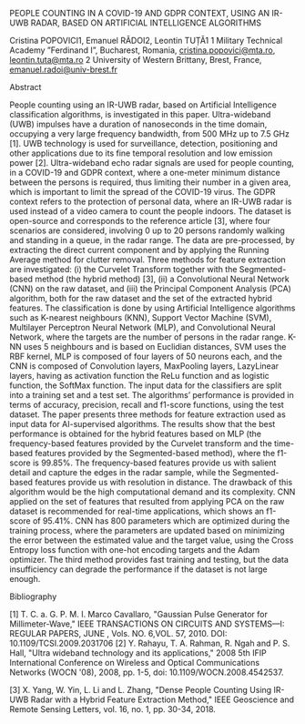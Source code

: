 PEOPLE COUNTING IN A COVID-19 AND GDPR CONTEXT, USING AN IR-UWB RADAR, BASED ON ARTIFICIAL INTELLIGENCE ALGORITHMS

Cristina POPOVICI1, Emanuel RĂDOI2, Leontin TUȚĂ1
1 Military Technical Academy ”Ferdinand I”, Bucharest, Romania, cristina.popovici@mta.ro, leontin.tuta@mta.ro
2 University of Western Brittany, Brest, France, emanuel.radoi@univ-brest.fr



Abstract

People counting using an IR-UWB radar, based on Artificial Intelligence classification algorithms, is investigated in this paper. Ultra-wideband (UWB) impulses have a duration of nanoseconds in the time domain, occupying a very large frequency bandwidth, from 500 MHz up to 7.5 GHz [1]. UWB technology is used for surveillance, detection, positioning and other applications due to its fine temporal resolution and low emission power [2]. Ultra-wideband echo radar signals are used for people counting, in a COVID-19 and GDPR context, where a one-meter minimum distance between the persons is required, thus limiting their number in a given area, which is important to limit the spread of the COVID-19 virus. The GDPR context refers to the protection of personal data, where an IR-UWB radar is used instead of a video camera to count the people indoors. The dataset is open-source and corresponds to the reference article [3], where four scenarios are considered, involving 0 up to 20 persons randomly walking and standing in a queue, in the radar range. The data are pre-processed, by extracting the direct current component and by applying the Running Average method for clutter removal. Three methods for feature extraction are investigated: (i) the Curvelet Transform together with the Segmented-based method (the hybrid method) [3], (ii) a Convolutional Neural Network (CNN) on the raw dataset, and (iii) the Principal Component Analysis (PCA) algorithm, both for the raw dataset and the set of the extracted hybrid features. The classification is done by using Artificial Intelligence algorithms such as K-nearest neighbours (KNN), Support Vector Machine (SVM), Multilayer Perceptron Neural Network (MLP), and Convolutional Neural Network, where the targets are the number of persons in the radar range. K-NN uses 5 neighbours and is based on Euclidian distances, SVM uses the RBF kernel, MLP is composed of four layers of 50 neurons each, and the CNN is composed of Convolution layers, MaxPooling layers, LazyLinear layers, having as activation function the ReLu function and as logistic function, the SoftMax function. The input data for the classifiers are split into a training set and a test set. The algorithms’ performance is provided in terms of accuracy, precision, recall and f1-score functions, using the test dataset. The paper presents three methods for feature extraction used as input data for AI-supervised algorithms. The results show that the best performance is obtained for the hybrid features based on MLP (the frequency-based features provided by the Curvelet transform and the time-based features provided by the Segmented-based method), where the f1-score is 99.85%. The frequency-based features provide us with salient detail and capture the edges in the radar sample, while the Segmented-based features provide us with resolution in distance. The drawback of this algorithm would be the high computational demand and its complexity. CNN applied on the set of features that resulted from applying PCA on the raw dataset is recommended for real-time applications, which shows an f1-score of 95.41%. CNN has 800 parameters which are optimized during the training process, where the parameters are updated based on minimizing the error between the estimated value and the target value, using the Cross Entropy loss function with one-hot encoding targets and the Adam optimizer. The third method provides fast training and testing, but the data insufficiency can degrade the performance if the dataset is not large enough. 




Bibliography

[1] 	T. C. a. G. P. M. I. Marco Cavallaro, "Gaussian Pulse Generator for Millimeter-Wave," IEEE TRANSACTIONS ON CIRCUITS AND SYSTEMS—I: REGULAR PAPERS, JUNE , Vols. NO. 6,VOL. 57, 2010. DOI: 10.1109/TCSI.2009.2031706
[2] 	Y. Rahayu, T. A. Rahman, R. Ngah and P. S. Hall, "Ultra wideband technology and its applications," 2008 5th IFIP International Conference on Wireless and Optical Communications Networks (WOCN '08), 2008, pp. 1-5, doi: 10.1109/WOCN.2008.4542537. 

[3] 	X. Yang, W. Yin, L. Li and L. Zhang, "Dense People Counting Using IR-UWB Radar with a Hybrid Feature Extraction Method," IEEE Geoscience and Remote Sensing Letters, vol. 16, no. 1, pp. 30-34, 2018. 



